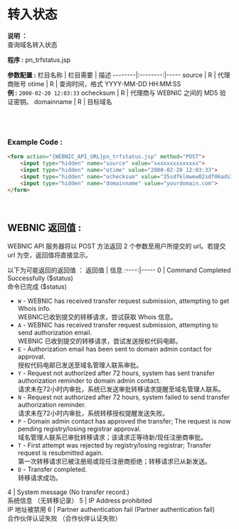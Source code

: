 # 转入状态

**说明 ：** <br>
查询域名转入状态

**程序 :** pn_trfstatus.jsp

**参数配置 :**
栏目名称 | 栏目需要 | 描述
--------|:--------:|-----
source | R | 代理商账号
otime | R | 查询时间，格式 YYYY-MM-DD HH:MM:SS <br> **例 :** `2000-02-20 12:03:33`
ochecksum | R | 代理商与 WEBNIC 之间的 MD5 验证密钥。
domainname | R | 目标域名

<br><br>

### Example Code :

```HTML
<form action="{WEBNIC_API_URL}pn_trfstatus.jsp" method="POST"> 
    <input type="hidden" name="source" value="xxxxxxxxxxxxxx"> 
    <input type="hidden" name="otime" value="2000-02-20 12:03:33"> 
    <input type="hidden" name="ochecksum" value="35sdfklmwew02sdf06ads1asd3"> 
    <input type="hidden" name="domainname" value="yourdomain.com">
</form>
```

<br>

WEBNIC 返回值 :
-----
WEBNIC API 服务器将以 POST 方法返回 2 个参数至用户所提交的 url。若提交 url 为空，返回值将直接显示。

以下为可能返回的返回值 ：
返回值 | 信息
:----:|-----
0 | Command Completed Successfully (\$status) <br> 命令已完成 (\$status)<ul><li>`W` - WEBNIC has received transfer request submission, attempting to get Whois info. <br> WEBNIC已收到提交的转移请求，尝试获取 Whois 信息。</li><li>`A` - WEBNIC has received transfer request submission, attempting to send authorization email. <br>WEBNIC 已收到提交的转移请求，尝试发送授权代码电邮。</li><li>`E` - Authorization email has been sent to domain admin contact for approval. <br>授权代码电邮已发送至域名管理人联系审批。</li><li>`Y` - Request not authorized after 72 hours, system has sent transfer authorization reminder to domain admin contact. <br>请求未在72小时内审批，系统已发送审批转移请求提醒至域名管理人联系。</li><li>`N` - Request not authorized after 72 hours, system failed to send transfer authorization reminder. <br>请求未在72小时内审批，系统转移授权提醒发送失败。</li><li>`P` - Domain admin contact has approved the transfer; The request is now pending registry/losing registrar approval. <br>域名管理人联系已审批转移请求；该请求正等待新/现任注册商审批。</li><li>`T` - First attempt was rejected by registry/losing registrar; Transfer request is resubmitted again. <br>第一次转移请求已被注册局或现任注册商拒绝；转移请求已从新发送。</li><li>`D` - Transfer completed. <br>转移请求成功。</li></ul>
4 | System message (No transfer record.) <br> 系统信息 （无转移记录）
5 | IP Address prohibited <br> IP 地址被禁用
6 | Partner authentication fail (Partner authentication fail) <br> 合作伙伴认证失败 （合作伙伴认证失败）
